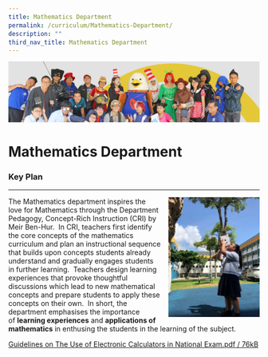 ```yaml
---
title: Mathematics Department
permalink: /curriculum/Mathematics-Department/
description: ""
third_nav_title: Mathematics Department
---
```

![](/images/curriculum.jpg)

Mathematics Department
======================
### Key Plan
--------


<img src="/images/math.png" style="width:183px;height:240px;margin-left:15px;" align = "right">



The Mathematics department inspires the love for Mathematics through the Department Pedagogy, Concept-Rich Instruction (CRI) by Meir Ben-Hur.  In CRI, teachers first identify the core concepts of the mathematics curriculum and plan an instructional sequence that builds upon concepts students already understand and gradually engages students in further learning.  Teachers design learning experiences that provoke thoughtful discussions which lead to new mathematical concepts and prepare students to apply these concepts on their own.  In short, the department emphasises the importance of **learning experiences** and **applications of mathematics** in enthusing the students in the learning of the subject.



[Guidelines on The Use of Electronic Calculators in National Exam.pdf / 76kB](/files/Guidelines%20on%20The%20Use%20of%20Electronic%20Calculators%20in%20National%20Exam.pdf)